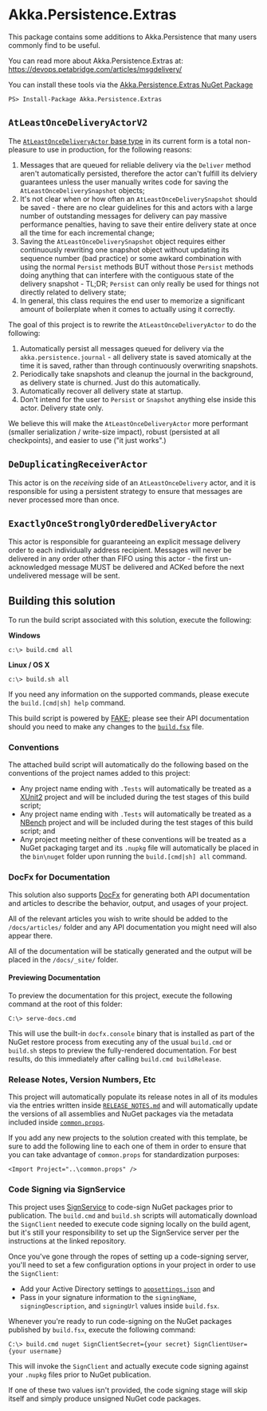 # Akka.Persistence.Extras
This package contains some additions to Akka.Persistence that many users commonly find to be useful.

You can read more about Akka.Persistence.Extras at: https://devops.petabridge.com/articles/msgdelivery/

You can install these tools via the [Akka.Persistence.Extras NuGet Package](https://www.nuget.org/packages/Akka.Persistence.Extras/)

```
PS> Install-Package Akka.Persistence.Extras
```

## `AtLeastOnceDeliveryActorV2`

The [`AtLeastOnceDeliveryActor` base type](https://getakka.net/api/Akka.Persistence.AtLeastOnceDeliveryActor.html) in its current form is a total non-pleasure to use in production, for the following reasons:

1. Messages that are queued for reliable delivery via the `Deliver` method aren't automatically persisted, therefore the actor can't fulfill its delviery guarantees unless the user manually writes code for saving the `AtLeastOnceDeliverySnapshot` objects;
2. It's not clear when or how often an `AtLeastOnceDeliverySnapshot` should be saved - there are no clear guidelines for this and actors with a large number of outstanding messages for delivery can pay massive performance penalties, having to save their entire delivery state at once all the time for each incremental change;
3. Saving the `AtLeastOnceDeliverySnapshot` object requires either continuously rewriting one snapshot object without updating its sequence number (bad practice) or some awkard combination with using the normal `Persist` methods BUT without those `Persist` methods doing anything that can interfere with the contiguous state of the delivery snapshot - TL;DR; `Persist` can only really be used for things not directly related to delivery state;
4. In general, this class requires the end user to memorize a significant amount of boilerplate when it comes to actually using it correctly.

The goal of this project is to rewrite the `AtLeastOnceDeliveryActor` to do the following:

1. Automatically persist all messages queued for delivery via the `akka.persistence.journal` - all delivery state is saved atomically at the time it is saved, rather than through continuously overwriting snapshots.
2. Periodically take snapshots and cleanup the journal in the background, as delivery state is churned. Just do this automatically.
3. Automatically recover all delivery state at startup.
4. Don't intend for the user to `Persist` or `Snapshot` anything else inside this actor. Delivery state only. 

We believe this will make the `AtLeastOnceDeliveryActor` more performant (smaller serialization / write-size impact), robust (persisted at all checkpoints), and easier to use ("it just works".)

## `DeDuplicatingReceiverActor`
This actor is on the _receiving_ side of an `AtLeastOnceDelivery` actor, and it is responsible for using a persistent strategy to ensure that messages are never processed more than once.

## `ExactlyOnceStronglyOrderedDeliveryActor`
This actor is responsible for guaranteeing an explicit message delivery order to each individually address recipient. Messages will never be delivered in any order other than FIFO using this actor - the first un-acknowledged message MUST be delivered and ACKed before the next undelivered message will be sent.

## Building this solution
To run the build script associated with this solution, execute the following:

**Windows**
```
c:\> build.cmd all
```

**Linux / OS X**
```
c:\> build.sh all
```

If you need any information on the supported commands, please execute the `build.[cmd|sh] help` command.

This build script is powered by [FAKE](https://fake.build/); please see their API documentation should you need to make any changes to the [`build.fsx`](build.fsx) file.

### Conventions
The attached build script will automatically do the following based on the conventions of the project names added to this project:

* Any project name ending with `.Tests` will automatically be treated as a [XUnit2](https://xunit.github.io/) project and will be included during the test stages of this build script;
* Any project name ending with `.Tests` will automatically be treated as a [NBench](https://github.com/petabridge/NBench) project and will be included during the test stages of this build script; and
* Any project meeting neither of these conventions will be treated as a NuGet packaging target and its `.nupkg` file will automatically be placed in the `bin\nuget` folder upon running the `build.[cmd|sh] all` command.

### DocFx for Documentation
This solution also supports [DocFx](http://dotnet.github.io/docfx/) for generating both API documentation and articles to describe the behavior, output, and usages of your project. 

All of the relevant articles you wish to write should be added to the `/docs/articles/` folder and any API documentation you might need will also appear there.

All of the documentation will be statically generated and the output will be placed in the `/docs/_site/` folder. 

#### Previewing Documentation
To preview the documentation for this project, execute the following command at the root of this folder:

```
C:\> serve-docs.cmd
```

This will use the built-in `docfx.console` binary that is installed as part of the NuGet restore process from executing any of the usual `build.cmd` or `build.sh` steps to preview the fully-rendered documentation. For best results, do this immediately after calling `build.cmd buildRelease`.

### Release Notes, Version Numbers, Etc
This project will automatically populate its release notes in all of its modules via the entries written inside [`RELEASE_NOTES.md`](RELEASE_NOTES.md) and will automatically update the versions of all assemblies and NuGet packages via the metadata included inside [`common.props`](src/common.props).

If you add any new projects to the solution created with this template, be sure to add the following line to each one of them in order to ensure that you can take advantage of `common.props` for standardization purposes:

```
<Import Project="..\common.props" />
```

### Code Signing via SignService
This project uses [SignService](https://github.com/onovotny/SignService) to code-sign NuGet packages prior to publication. The `build.cmd` and `build.sh` scripts will automatically download the `SignClient` needed to execute code signing locally on the build agent, but it's still your responsibility to set up the SignService server per the instructions at the linked repository.

Once you've gone through the ropes of setting up a code-signing server, you'll need to set a few configuration options in your project in order to use the `SignClient`:

* Add your Active Directory settings to [`appsettings.json`](appsettings.json) and
* Pass in your signature information to the `signingName`, `signingDescription`, and `signingUrl` values inside `build.fsx`.

Whenever you're ready to run code-signing on the NuGet packages published by `build.fsx`, execute the following command:

```
C:\> build.cmd nuget SignClientSecret={your secret} SignClientUser={your username}
```

This will invoke the `SignClient` and actually execute code signing against your `.nupkg` files prior to NuGet publication.

If one of these two values isn't provided, the code signing stage will skip itself and simply produce unsigned NuGet code packages.